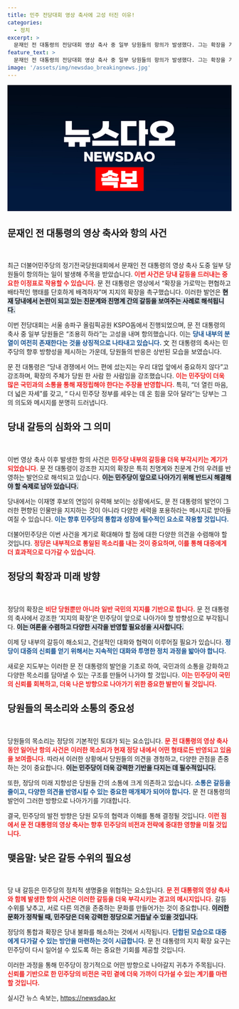 ```yaml
---
title: 민주 전당대회 영상 축사에 고성 터진 이유!
categories:
  - 정치
excerpt: >
  문재인 전 대통령의 전당대회 영상 축사 중 일부 당원들의 항의가 발생했다. 그는 확장을 가로막는 편협한 행태를 배격하자며 열린 마음의 필요성을 강조, 당내 갈등에 새로운 국면을 예고했다.
feature_text: >
  문재인 전 대통령의 전당대회 영상 축사 중 일부 당원들의 항의가 발생했다. 그는 확장을 가로막는 편협한 행태를 배격하자며 열린 마음의 필요성을 강조, 당내 갈등에 새로운 국면을 예고했다.
image: '/assets/img/newsdao_breakingnews.jpg'
---
```


<p><img src="/assets/img/newsdao_breakingnews.jpg" alt="koreaapp 속보" /></p>

<h2 data-ke-size="size26">문재인 전 대통령의 영상 축사와 항의 사건</h2>

<p data-ke-size="size16">&nbsp;</p>

<p>최근 더불어민주당의 정기전국당원대회에서 문재인 전 대통령의 영상 축사 도중 일부 당원들이 항의하는 일이 발생해 주목을 받았습니다. <b><span style="color: #ee2323;">이번 사건은 당내 갈등을 드러내는 중요한 이정표로 작용할 수 있습니다.</span></b> 문 전 대통령은 영상에서 “확장을 가로막는 편협하고 배타적인 행태를 단호하게 배격하자”며 지지의 확장을 촉구했습니다. 이러한 발언은 <b><span style="background-color: #21538527;">현재 당내에서 논란이 되고 있는 친문계와 친명계 간의 갈등을 보여주는 사례로 해석됩니다.</span></b> </p>

<p>이번 전당대회는 서울 송파구 올림픽공원 KSPO돔에서 진행되었으며, 문 전 대통령의 축사 중 일부 당원들은 “조용히 하라”는 고성을 내며 항의했습니다. 이는 <b><span style="color: #1a5490;">당내 내부의 분열이 여전히 존재한다는 것을 상징적으로 나타내고 있습니다.</span></b> 文 전 대통령의 축사는 민주당의 향후 방향성을 제시하는 가운데, 당원들의 반응은 상반된 모습을 보였습니다.</p>

<p>문 전 대통령은 “당내 경쟁에서 어느 편에 섰는지는 우리 대업 앞에서 중요하지 않다”고 강조하며, 확장의 주체가 당원 한 사람 한 사람임을 강조했습니다. <b><span style="color: #ee2323;">이는 민주당이 더욱 많은 국민과의 소통을 통해 재정립해야 한다는 주장을 반영합니다.</span></b> 특히, “더 열린 마음, 더 넓은 자세”를 갖고, “ 다시 민주당 정부를 세우는 데 온 힘을 모아 달라”는 당부는 그의 의도와 메시지를 분명히 드러냅니다. </p>

<h2 data-ke-size="size26">당내 갈등의 심화와 그 의미</h2>

<p data-ke-size="size16">&nbsp;</p>

<p>이번 영상 축사 이후 발생한 항의 사건은 <b><span style="color: #ee2323;">민주당 내부의 갈등을 더욱 부각시키는 계기가 되었습니다.</span></b> 문 전 대통령이 강조한 지지의 확장은 특히 친명계와 친문계 간의 우려를 반영하는 발언으로 해석되고 있습니다. <b><span style="background-color: #21538527;">이는 민주당이 앞으로 나아가기 위해 반드시 해결해야 할 숙제로 남아 있습니다.</span></b> </p>

<p>당내에서는 이재명 후보의 연임이 유력해 보이는 상황에서도, 문 전 대통령의 발언이 그러한 편향된 인물만을 지지하는 것이 아니라 다양한 세력을 포용하라는 메시지로 받아들여질 수 있습니다. <b><span style="color: #1a5490;">이는 향후 민주당의 통합과 성장에 필수적인 요소로 작용할 것입니다.</span></b></p>

<p>더불어민주당은 이번 사건을 계기로 확대해야 할 점에 대한 다양한 의견을 수렴해야 할 것입니다. <b><span style="color: #ee2323;">정당은 내부적으로 통일된 목소리를 내는 것이 중요하며, 이를 통해 대중에게 더 효과적으로 다가갈 수 있습니다.</span></b></p>

<h2 data-ke-size="size26">정당의 확장과 미래 방향</h2>

<p data-ke-size="size16">&nbsp;</p>

<p>정당의 확장은 <b><span style="color: #ee2323;">비단 당원뿐만 아니라 일반 국민의 지지를 기반으로 합니다.</span></b> 문 전 대통령의 축사에서 강조한 ‘지지의 확장’은 민주당이 앞으로 나아가야 할 방향성으로 부각됩니다. <b><span style="background-color: #21538527;">이는 여론을 수렴하고 다양한 시각을 반영할 필요성을 시사합니다.</span></b> </p>

<p>이제 당 내부의 갈등이 해소되고, 건설적인 대화와 협력이 이루어질 필요가 있습니다. <b><span style="color: #1a5490;">정당이 대중의 신뢰를 얻기 위해서는 지속적인 대화와 투명한 정치 과정을 밟아야 합니다.</span></b> </p>

<p>새로운 지도부는 이러한 문 전 대통령의 발언을 기초로 하여, 국민과의 소통을 강화하고 다양한 목소리를 담아낼 수 있는 구조를 만들어 나가야 할 것입니다. <b><span style="color: #ee2323;">이는 민주당이 국민의 신뢰를 회복하고, 더욱 나은 방향으로 나아가기 위한 중요한 발판이 될 것입니다.</span></b></p>

<h2 data-ke-size="size26">당원들의 목소리와 소통의 중요성</h2>

<p data-ke-size="size16">&nbsp;</p>

<p>당원들의 목소리는 정당의 기본적인 토대가 되는 요소입니다. <b><span style="color: #ee2323;">문 전 대통령의 영상 축사 동안 일어난 항의 사건은 이러한 목소리가 현재 정당 내에서 어떤 형태로든 반영되고 있음을 보여줍니다.</span></b> 따라서 이러한 상황에서 당원들의 의견을 경청하고, 다양한 관점을 존중하는 것이 중요합니다. <b><span style="background-color: #21538527;">이는 민주당이 더욱 강력한 기반을 다지는 데 필수적입니다.</span></b></p>

<p>또한, 정당의 미래 지향성은 당원들 간의 소통에 크게 의존하고 있습니다. <b><span style="color: #1a5490;">소통은 갈등을 줄이고, 다양한 의견을 반영시킬 수 있는 중요한 매개체가 되어야 합니다.</span></b> 문 전 대통령의 발언이 그러한 방향으로 나아가기를 기대합니다.</p>

<p>결국, 민주당의 발전 방향은 당원 모두의 협력과 이해를 통해 결정될 것입니다. <b><span style="color: #ee2323;">이런 점에서 문 전 대통령의 영상 축사는 향후 민주당의 비전과 전략에 중대한 영향을 미칠 것입니다.</span></b></p>

<h2 data-ke-size="size26">맺음말: 낮은 갈등 수위의 필요성</h2>

<p data-ke-size="size16">&nbsp;</p>

<p>당 내 갈등은 민주당의 정치적 생명줄을 위협하는 요소입니다. <b><span style="color: #ee2323;">문 전 대통령의 영상 축사와 함께 발생한 항의 사건은 이러한 갈등을 더욱 부각시키는 경고의 메시지입니다.</span></b> 갈등 수위를 낮추고, 서로 다른 의견을 존중하는 문화를 만들어가는 것이 중요합니다. <b><span style="background-color: #21538527;">이러한 문화가 정착될 때, 민주당은 더욱 강력한 정당으로 거듭날 수 있을 것입니다.</span></b></p>

<p>정당의 통합과 확장은 당내 불화를 해소하는 것에서 시작됩니다. <b><span style="color: #1a5490;">단합된 모습으로 대중에게 다가갈 수 있는 방안을 마련하는 것이 시급합니다.</span></b> 문 전 대통령의 지지 확장 요구는 민주당이 다시 일어설 수 있도록 하는 중요한 기회를 제공할 것입니다. </p>

<p>이러한 과정을 통해 민주당이 장기적으로 어떤 방향으로 나아갈지 귀추가 주목됩니다. <b><span style="color: #ee2323;">신뢰를 기반으로 한 민주당의 비전은 국민 곁에 더욱 가까이 다가설 수 있는 계기를 마련할 것입니다.</span></b></p>
실시간 뉴스 속보는, <a href="https://newsdao.kr" rel="dofollow">https://newsdao.kr</a>


